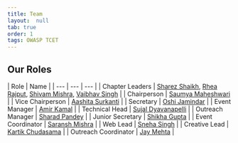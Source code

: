 ```yaml
---
title: Team 
layout:  null
tab: true
order: 1
tags: OWASP TCET
---
```


## Our Roles

| Role | Name |
| --- | --- | --- |
| Chapter Leaders | [Sharez Shaikh](mailto:sharez.shaikh@owasp.org), [Rhea Rajput](mailto:rhea.rajput@owasp.org), [Shivam Mishra](mailto:shivam.mishra@owasp.org), [Vaibhav Singh](mailto:vaibhav.singh@owasp.org) | 
| Chairperson | [Saumya Maheshwari](mailto:saumyamurkya@gmail.com) |
| Vice Chairperson | [Aashita Surkanti](mailto:aashitas2511@gmail.com) |
| Secretary | [Oshi Jamindar](mailto:oshijam0310@gmail.com) |
| Event Manager | [Amir Kamal](mailto:amir.kamal09@gmail.com) |
| Technical Head | [Sujal Dyavanapelli](mailto:sujaldyavanapelli89@gmail.com) |
| Outreach Manager | [Sharad Pandey](mailto:pandeysharad079@gmail.com) |
| Junior Secretary | [Shikha Gupta](mailto:shikhaguptaworks@gmail.com) |
| Event Coordinator | [Saransh Mishra](mailto:saranshmishra1529@gmail.com) |
| Web Lead | [Sneha Singh](mailto:singhsneha98752@gmail.com) |
| Creative Lead | [Kartik Chudasama](mailto:kartikchudasama999@gmail.com) |
| Outreach Coordinator | [Jay Mehta](mailto:jayy.mehta45@gmail.com) |
